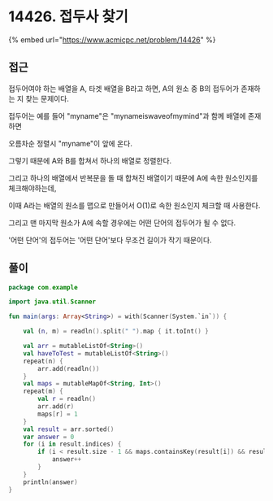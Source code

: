# 14426. 접두사 찾기

{% embed url="https://www.acmicpc.net/problem/14426" %}

## 접근

접두어여야 하는 배열을 A, 타겟 배열을 B라고 하면, A의 원소 중 B의 접두어가 존재하는 지 찾는 문제이다.

접두어는 예를 들어 "myname"은 "mynameiswaveofmymind"과 함께 배열에 존재하면

오름차순 정렬시 "myname"이 앞에 온다.

그렇기 때문에 A와 B를 합쳐서 하나의 배열로 정렬한다.

그리고 하나의 배열에서 반복문을 돌 때 합쳐진 배열이기 때문에 A에 속한 원소인지를 체크해야하는데,

이때 A라는 배열의 원소를 맵으로 만들어서 O(1)로 속한 원소인지 체크할 때 사용한다.

그리고 맨 마지막 원소가 A에 속할 경우에는 어떤 단어의 접두어가 될 수 없다.

'어떤 단어'의 접두어는 '어떤 단어'보다 무조건 길이가 작기 때문이다.

## 풀이

```kotlin
package com.example

import java.util.Scanner

fun main(args: Array<String>) = with(Scanner(System.`in`)) {

    val (n, m) = readln().split(" ").map { it.toInt() }

    val arr = mutableListOf<String>()
    val haveToTest = mutableListOf<String>()
    repeat(n) {
        arr.add(readln())
    }
    val maps = mutableMapOf<String, Int>()
    repeat(m) {
        val r = readln()
        arr.add(r)
        maps[r] = 1
    }
    val result = arr.sorted()
    var answer = 0
    for (i in result.indices) {
        if (i < result.size - 1 && maps.containsKey(result[i]) && result[i + 1].startsWith(result[i])) {
            answer++
        }
    }
    println(answer)
}
```
